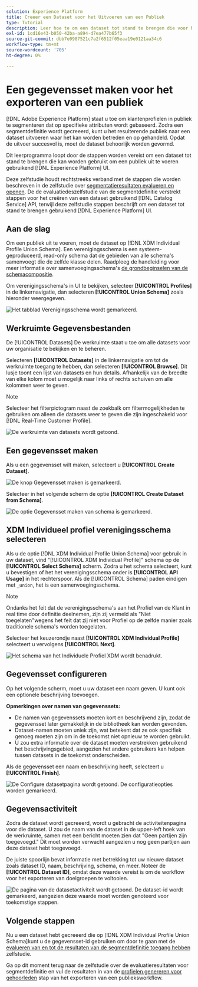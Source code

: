 ```yaml
---
solution: Experience Platform
title: Creeer een Dataset voor het Uitvoeren van een Publiek
type: Tutorial
description: Leer hoe te om een dataset tot stand te brengen die voor het uitvoeren van een publiek kan worden gebruikt gebruikend het Experience Platform UI.
exl-id: 1cd16e43-b050-42ba-a894-d7ea477b65f3
source-git-commit: dbb7e0987521c7a2f6512f05eaa19e0121aa34c6
workflow-type: tm+mt
source-wordcount: '705'
ht-degree: 0%

---
```


# Een gegevensset maken voor het exporteren van een publiek

[!DNL Adobe Experience Platform] staat u toe om klantenprofielen in publiek te segmenteren dat op specifieke attributen wordt gebaseerd. Zodra een segmentdefinitie wordt gecreeerd, kunt u het resulterende publiek naar een dataset uitvoeren waar het kan worden betreden en op gehandeld. Opdat de uitvoer succesvol is, moet de dataset behoorlijk worden gevormd.

Dit leerprogramma loopt door de stappen worden vereist om een dataset tot stand te brengen die kan worden gebruikt om een publiek uit te voeren gebruikend [!DNL Experience Platform] UI.

Deze zelfstudie houdt rechtstreeks verband met de stappen die worden beschreven in de zelfstudie over [segmentatieresultaten evalueren en openen](./evaluate-a-segment.md). De de evaluatiedeszelfstudie van de segmentdefinitie verstrekt stappen voor het creëren van een dataset gebruikend [!DNL Catalog Service] API, terwijl deze zelfstudie stappen beschrijft om een dataset tot stand te brengen gebruikend [!DNL Experience Platform] UI.

## Aan de slag

Om een publiek uit te voeren, moet de dataset op [!DNL XDM Individual Profile Union Schema]. Een verenigingsschema is een systeem-geproduceerd, read-only schema dat de gebieden van alle schema&#39;s samenvoegt die de zelfde klasse delen. Raadpleeg de handleiding voor meer informatie over samenvoegingsschema&#39;s [de grondbeginselen van de schemacompositie](../../xdm/schema/composition.md#union).

Om verenigingsschema&#39;s in UI te bekijken, selecteer **[!UICONTROL Profiles]** in de linkernavigatie, dan selecteren **[!UICONTROL Union Schema]** zoals hieronder weergegeven.

![Het tabblad Verenigingsschema wordt gemarkeerd.](../images/tutorials/segment-export-dataset/union.png)

## Werkruimte Gegevensbestanden

De [!UICONTROL Datasets] De werkruimte staat u toe om alle datasets voor uw organisatie te bekijken en te beheren.

Selecteren **[!UICONTROL Datasets]** in de linkernavigatie om tot de werkruimte toegang te hebben, dan selecteren **[!UICONTROL Browse]**. Dit lusje toont een lijst van datasets en hun details. Afhankelijk van de breedte van elke kolom moet u mogelijk naar links of rechts schuiven om alle kolommen weer te geven.

>[!NOTE]
>
>Selecteer het filterpictogram naast de zoekbalk om filtermogelijkheden te gebruiken om alleen die datasets weer te geven die zijn ingeschakeld voor [!DNL Real-Time Customer Profile].

![De werkruimte van datasets wordt getoond.](../images/tutorials/segment-export-dataset/browse.png)

## Een gegevensset maken

Als u een gegevensset wilt maken, selecteert u **[!UICONTROL Create Dataset]**.

![De knop Gegevensset maken is gemarkeerd.](../images/tutorials/segment-export-dataset/create-dataset.png)

Selecteer in het volgende scherm de optie **[!UICONTROL Create Dataset from Schema]**.

![De optie Gegevensset maken van schema is gemarkeerd.](../images/tutorials/segment-export-dataset/create-from-schema.png)

## XDM Individueel profiel verenigingsschema selecteren

Als u de optie [!DNL XDM Individual Profile Union Schema] voor gebruik in uw dataset, vind &quot;[!UICONTROL XDM Individual Profile]&quot; schema op de **[!UICONTROL Select Schema]** scherm. Zodra u het schema selecteert, kunt u bevestigen of het het verenigingsschema onder is **[!UICONTROL API Usage]** in het rechterspoor. Als de [!UICONTROL Schema] paden eindigen met `_union`, het is een samenvoegingsschema.

>[!NOTE]
>
>Ondanks het feit dat de verenigingsschema&#39;s aan het Profiel van de Klant in real time door definitie deelnemen, zijn zij vermeld als &quot;Niet toegelaten&quot;wegens het feit dat zij niet voor Profiel op de zelfde manier zoals traditionele schema&#39;s worden toegelaten.

Selecteer het keuzerondje naast **[!UICONTROL XDM Individual Profile]** selecteert u vervolgens **[!UICONTROL Next]**.

![Het schema van het Individuele Profiel XDM wordt benadrukt.](../images/tutorials/segment-export-dataset/select-schema.png)

## Gegevensset configureren

Op het volgende scherm, moet u uw dataset een naam geven. U kunt ook een optionele beschrijving toevoegen.

**Opmerkingen over namen van gegevenssets:**

* De namen van gegevenssets moeten kort en beschrijvend zijn, zodat de gegevensset later gemakkelijk in de bibliotheek kan worden gevonden.
* Dataset-namen moeten uniek zijn, wat betekent dat ze ook specifiek genoeg moeten zijn om in de toekomst niet opnieuw te worden gebruikt.
* U zou extra informatie over de dataset moeten verstrekken gebruikend het beschrijvingsgebied, aangezien het andere gebruikers kan helpen tussen datasets in de toekomst onderscheiden.

Als de gegevensset een naam en beschrijving heeft, selecteert u **[!UICONTROL Finish]**.

![De Configure datasetpagina wordt getoond. De configuratieopties worden gemarkeerd.](../images/tutorials/segment-export-dataset/configure-dataset.png)

## Gegevensactiviteit

Zodra de dataset wordt gecreeerd, wordt u gebracht de activiteitenpagina voor die dataset. U zou de naam van de dataset in de upper-left hoek van de werkruimte, samen met een bericht moeten zien dat &quot;Geen partijen zijn toegevoegd.&quot; Dit moet worden verwacht aangezien u nog geen partijen aan deze dataset hebt toegevoegd.

De juiste spoorlijn bevat informatie met betrekking tot uw nieuwe dataset zoals dataset ID, naam, beschrijving, schema, en meer. Noteer de **[!UICONTROL Dataset ID]**, omdat deze waarde vereist is om de workflow voor het exporteren van doelgroepen te voltooien.

![De pagina van de datasetactiviteit wordt getoond. De dataset-id wordt gemarkeerd, aangezien deze waarde moet worden genoteerd voor toekomstige stappen.](../images/tutorials/segment-export-dataset/activity.png)

## Volgende stappen

Nu u een dataset hebt gecreeerd die op [!DNL XDM Individual Profile Union Schema]kunt u de gegevensset-id gebruiken om door te gaan met de [evalueren van en tot de resultaten van de segmentdefinitie toegang hebben](./evaluate-a-segment.md) zelfstudie.

Ga op dit moment terug naar de zelfstudie over de evaluatieresultaten voor segmentdefinitie en vul de resultaten in van de [profielen genereren voor gehoorleden](./evaluate-a-segment.md#generate-profiles) stap van het exporteren van een publieksworkflow.
